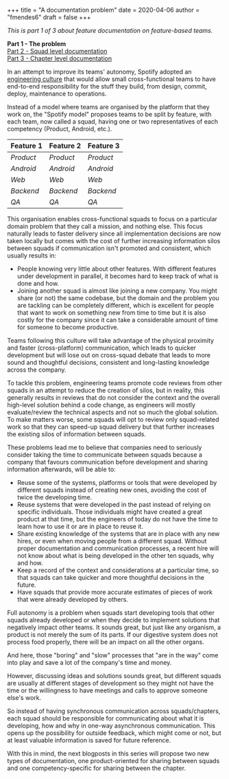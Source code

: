 +++
title = "A documentation problem"
date = 2020-04-06
author = "fmendes6"
draft = false
+++

_This is part 1 of 3 about feature documentation on feature-based teams._

**Part 1 - The problem**  
[Part 2 - Squad level documentation](/posts/20-04-13_documentation_squad)  
[Part 3 - Chapter level documentation](/posts/20-04-20_documentation_chapter)  

In an attempt to improve its teams' autonomy, Spotify adopted an [engineering culture](https://www.youtube.com/watch?v=4GK1NDTWbkY&list=RD4GK1NDTWbkY&start_radio=1&t=4) that would allow small cross-functional teams to have end-to-end responsibility for the stuff they build, from design, commit, deploy, maintenance to operations.

Instead of a model where teams are organised by the platform that they work on, the "Spotify model" proposes teams to be split by feature, with each team, now called a squad, having one or two representatives of each competency (Product, Android, etc.).

| Feature 1 | Feature 2 | Feature 3 | 
| ------ | ----------- | ----------- |
|  _Product_ | _Product_ | _Product_ |
|  _Android_ | _Android_ | _Android_ |
|  _Web_     | _Web_     | _Web_     |
|  _Backend_ | _Backend_ | _Backend_ |
|  _QA_      | _QA_      | _QA_      |

This organisation enables cross-functional squads to focus on a particular domain problem that they call a mission, and nothing else. This focus naturally leads to faster delivery since all implementation decisions are now taken locally but comes with the cost of further increasing information silos between squads if communication isn't promoted and consistent, which usually results in:

- People knowing very little about other features. With different features under development in parallel, it becomes hard to keep track of what is done and how.
- Joining another squad is almost like joining a new company. You might share (or not) the same codebase, but the domain and the problem you are tackling can be completely different, which is excellent for people that want to work on something new from time to time but it is also costly for the company since it can take a considerable amount of time for someone to become productive.

Teams following this culture will take advantage of the physical proximity and faster (cross-platform) communication, which leads to quicker development but will lose out on cross-squad debate that leads to more sound and thoughtful decisions, consistent and long-lasting knowledge across the company. 

To tackle this problem, engineering teams promote code reviews from other squads in an attempt to reduce the creation of silos, but in reality, this generally results in reviews that do not consider the context and the overall high-level solution behind a code change, as engineers will mostly evaluate/review the technical aspects and not so much the global solution. To make matters worse, some squads will opt to review only squad-related work so that they can speed-up squad delivery but that further increases the existing silos of information between squads.

These problems lead me to believe that companies need to seriously consider taking the time to communicate between squads because a company that favours communication before development and sharing information afterwards, will be able to:

- Reuse some of the systems, platforms or tools that were developed by different squads instead of creating new ones, avoiding the cost of twice the developing time.
- Reuse systems that were developed in the past instead of relying on specific individuals. Those individuals might have created a great product at that time, but the engineers of today do not have the time to learn how to use it or are in place to reuse it.
- Share existing knowledge of the systems that are in place with any new hires, or even when moving people from a different squad. Without proper documentation and communication processes, a recent hire will not know about what is being developed in the other ten squads, why and how.
- Keep a record of the context and considerations at a particular time, so that squads can take quicker and more thoughtful decisions in the future.
- Have squads that provide more accurate estimates of pieces of work that were already developed by others.

Full autonomy is a problem when squads start developing tools that other squads already developed or when they decide to implement solutions that negatively impact other teams. It sounds great, but just like any organism, a product is not merely the sum of its parts. If our digestive system does not process food properly, there will be an impact on all the other organs.

And here, those "boring" and "slow" processes that "are in the way" come into play and save a lot of the company's time and money.

However, discussing ideas and solutions sounds great, but different squads are usually at different stages of development so they might not have the time or the willingness to have meetings and calls to approve someone else's work.

So instead of having synchronous communication across squads/chapters, each squad should be responsible for communicating about what it is developing, how and why in one-way asynchronous communication. This opens up the possibility for outside feedback, which might come or not, but at least valuable information is saved for future reference.

With this in mind, the next blogposts in this series will propose two new types of documentation, one product-oriented for sharing between squads and one competency-specific for sharing between the chapter.